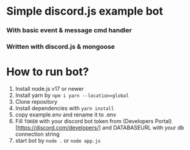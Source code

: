 # Simple discord.js example bot
### With basic event & message cmd handler

### Written with discord.js & mongoose

# How to run bot?
1. Install node.js v17 or newer
2. Install yarn  by `npm i yarn --location=global`
3. Clone repository
4. Install dependencies with `yarn install`
5. copy example.env and rename it to .env
6. Fill `TOKEN` with your discord bot token from (Developers Portal)[https://discord.com/developers/] and DATABASEURL with your db connection string
7. start bot by `node .` or `node app.js`

